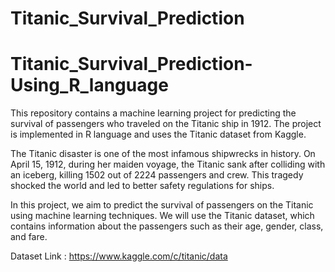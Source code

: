 # Titanic_Survival_Prediction

# Titanic_Survival_Prediction-Using_R_language

This repository contains a machine learning project for predicting the survival of passengers who traveled on the Titanic ship in 1912. 
The project is implemented in R language and uses the Titanic dataset from Kaggle.

The Titanic disaster is one of the most infamous shipwrecks in history. On April 15, 1912, during her maiden voyage, the Titanic sank after colliding with an iceberg, killing 1502 out of 2224 passengers and crew. This tragedy shocked the world and led to better safety regulations for ships.

In this project, we aim to predict the survival of passengers on the Titanic using machine learning techniques. We will use the Titanic dataset, which contains information about the passengers such as their age, gender, class, and fare.

Dataset Link : https://www.kaggle.com/c/titanic/data
